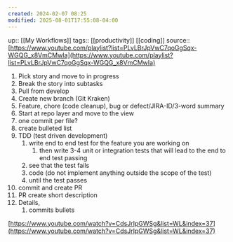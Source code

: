 ```yaml
---
created: 2024-02-07 08:25
modified: 2025-08-01T17:55:08-04:00
---
```

up::  [[My Workflows]]
tags:: [[productivity]] [[coding]]
source::
[https://www.youtube.com/playlist?list=PLvLBrJpVwC7qoGgSqx-WGQG_x8VmCMwIa](https://www.youtube.com/playlist?list=PLvLBrJpVwC7qoGgSqx-WGQG_x8VmCMwIa)

1. Pick story and move to in progress
2. Break the story into subtasks
3. Pull from develop
4. Create new branch (Git Kraken)
5. Feature, chore (code cleanup), bug or defect/JIRA-ID/3-word summary
6. Start at repo layer and move to the view
7. one commit per file?
8. create bulleted list
9. TDD (test driven development)
    1. write end to end test for the feature you are working on
        1. then write 3-4 unit or integration tests that will lead to the end to end test passing
    2. see that the test fails
    3. code (do not implement anything outside the scope of the test)
    4. until the test passes
10. commit and create PR
11. PR create short description
12. Details,
    1. commits bullets

[https://www.youtube.com/watch?v=CdsJrIpGWSg&list=WL&index=37](https://www.youtube.com/watch?v=CdsJrIpGWSg&list=WL&index=37)
